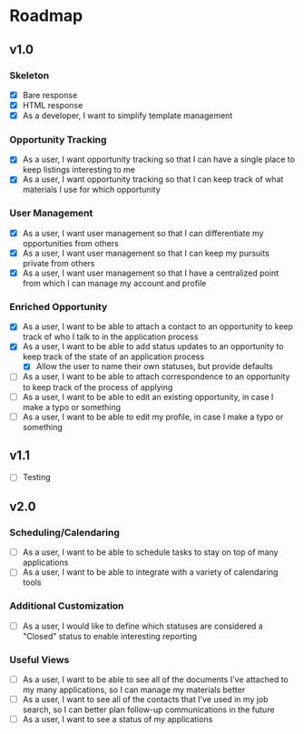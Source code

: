 # Roadmap

## v1.0

### Skeleton

- [x] Bare response
- [x] HTML response
- [x] As a developer, I want to simplify template management

### Opportunity Tracking

- [x] As a user, I want opportunity tracking so that I can have a single place to keep listings interesting to me
- [x] As a user, I want opportunity tracking so that I can keep track of what materials I use for which opportunity

### User Management

- [x] As a user, I want user management so that I can differentiate my opportunities from others
- [x] As a user, I want user management so that I can keep my pursuits private from others
- [x] As a user, I want user management so that I have a centralized point from which I can manage my account and profile

### Enriched Opportunity

- [x] As a user, I want to be able to attach a contact to an opportunity to keep track of who I talk to in the application process
- [x] As a user, I want to be able to add status updates to an opportunity to keep track of the state of an application process
  - [x] Allow the user to name their own statuses, but provide defaults
- [ ] As a user, I want to be able to attach correspondence to an opportunity to keep track of the process of applying
- [ ] As a user, I want to be able to edit an existing opportunity, in case I make a typo or something
- [ ] As a user, I want to be able to edit my profile, in case I make a typo or something

## v1.1

- [ ] Testing

## v2.0

### Scheduling/Calendaring

- [ ] As a user, I want to be able to schedule tasks to stay on top of many applications
- [ ] As a user, I want to be able to integrate with a variety of calendaring tools

### Additional Customization

- [ ] As a user, I would like to define which statuses are considered a "Closed" status to enable interesting reporting

### Useful Views

- [ ] As a user, I want to be able to see all of the documents I've attached to my many applications, so I can manage my materials better
- [ ] As a user, I want to see all of the contacts that I've used in my job search, so I can better plan follow-up communications in the future
- [ ] As a user, I want to see a status of my applications
